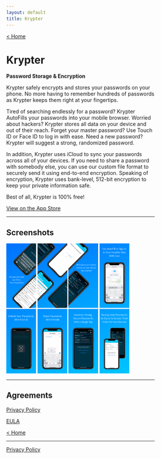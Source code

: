 ```yaml
---
layout: default
title: Krypter
---
```


[< Home](../)

# Krypter
**Password Storage & Encryption**



Krypter safely encrypts and stores your passwords on your phone. No more having to remember hundreds of passwords as Krypter keeps them right at your fingertips.

Tired of searching endlessly for a password? Krypter AutoFills your passwords into your mobile browser.
Worried about hackers? Krypter stores all data on your device and out of their reach.
Forget your master password? Use Touch ID or Face ID to log in with ease.
Need a new password? Krypter will suggest a strong, randomized password.

In addition, Krypter uses iCloud to sync your passwords across all of your devices.
If you need to share a password with somebody else, you can use our custom file format to securely send it using end-to-end encryption.
Speaking of encryption, Krypter uses bank-level, 512-bit encryption to keep your private information safe.

Best of all, Krypter is 100% free!

[View on the App Store](https://apps.apple.com/us/app/id1523774990)

* * *

## Screenshots

<html>
<style>
* {
  box-sizing: border-box;
}

/* Create two equal columns that floats next to each other */
.column {
  float: left;
  width: 100%;
  padding: 5px;
}

.column img {
  margin-top: 5px;
}
</style>
<body>

<!-- Photo Grid -->
<div class="row"> 
  <div class="column">
  <img src="screenshots/1:8.png" alt="Panorama 1" style="width:20%">
  <img src="screenshots/2:8.png" alt="Panorama 2" style="width:20%">
  <img src="screenshots/3:8.png" alt="Panorama 3" style="width:20%">
  <img src="screenshots/4:8.png" alt="AutoFill" style="width:20%">
  </div>
  <div class="column">
  <img src="screenshots/5:8.png" alt="Face ID" style="width:20%">
  <img src="screenshots/6:8.png" alt="Share Password" style="width:20%">
  <img src="screenshots/7:8.png" alt="Suggest Password" style="width:20%">
  <img src="screenshots/8:8.png" alt="iCloud Sync" style="width:20%">
  </div>
</div>
</body>
</html>

* * *

## Agreements

[Privacy Policy](./privacypolicy.html)

[EULA](./eula.html)

[< Home](../)

* * *

[Privacy Policy](../privacypolicy.html)
